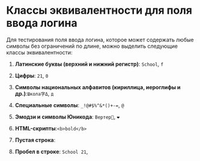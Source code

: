# Классы эквивалентности для поля ввода логина

Для тестирования поля ввода логина, которое может содержать любые символы без ограничений по длине, можно выделить следующие классы эквивалентности:

1. **Латинские буквы (верхний и нижний регистр)**: ```School```, ```f```

2. **Цифры**: ```21```, ```0```

3. **Символы национальных алфавитов (кириллица, иероглифы и др.)**:```Школа字Δ```, ```д```

4. **Специальные символы**: ```_!@#$%^&*()+-=```, ```@``` 

5. **Эмодзи и символы Юникода**: ```Вертер🤖```, ```❤```

6. **HTML-скрипты**:```<b>bold</b>```

7. **Пустая строка**: 

8. **Пробел в строке**: ```School 21```, ``` ```


